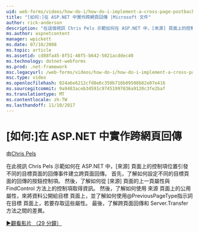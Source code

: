```yaml
---
uid: web-forms/videos/how-do-i/how-do-i-implement-a-cross-page-postback-in-aspnet
title: "[如何:]在 ASP.NET 中實作跨網頁回傳 |Microsoft 文件"
author: rick-anderson
description: "在這個視訊 Chris Pels 示範如何在 ASP.NET 中，[來源] 頁面上的控制項位置引發回傳事件至不同的目標建立跨頁面回傳..."
ms.author: aspnetcontent
manager: wpickett
ms.date: 07/10/2008
ms.topic: article
ms.assetid: cd88fa45-8f51-48f5-b642-5021acddec40
ms.technology: dotnet-webforms
ms.prod: .net-framework
msc.legacyurl: /web-forms/videos/how-do-i/how-do-i-implement-a-cross-page-postback-in-aspnet
msc.type: video
ms.openlocfilehash: 024a6e6212cfd0e6c350b718b09508b82e07e416
ms.sourcegitcommit: 9a9483aceb34591c97451997036a9120c3fe2baf
ms.translationtype: MT
ms.contentlocale: zh-TW
ms.lasthandoff: 11/10/2017
---
```

<a name="how-do-i-implement-a-cross-page-postback-in-aspnet"></a>[如何:]在 ASP.NET 中實作跨網頁回傳
====================
由[Chris Pels](https://twitter.com/chrispels)

在此視訊 Chris Pels 示範如何在 ASP.NET 中，[來源] 頁面上的控制項位置引發不同的目標頁面的回傳事件建立跨頁面回傳。 首先，了解如何設定不同的目標頁面的回傳的按鈕控制項。 然後，了解如何從 [來源] 頁面的上一頁屬性與 FindControl 方法上的控制項取得資訊。 然後，了解如何使用 來源 頁面上的公用屬性，來將資料公開給目標 頁面上，並了解如何使用@PreviousPageType指示詞在目標 頁面上，若要存取這些屬性。 最後，了解跨頁面回傳和 Server.Transfer 方法之間的差異。

[&#9654;觀看影片 （29 分鐘）](https://channel9.msdn.com/Blogs/ASP-NET-Site-Videos/how-do-i-implement-a-cross-page-postback-in-aspnet)

